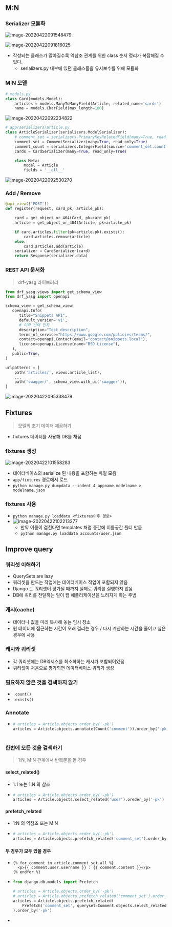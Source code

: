 # 

## M:N

### Serializer 모듈화

![image-20220422091548479](READEME.assets/image-20220422091548479.png)

![image-20220422091816025](READEME.assets/image-20220422091816025.png)

* 작성되는 클래스가 많아질수록 역참조 관계를 위한 class 순서 정리가 복잡해질 수 있다.
  * serializers.py 내부에 있던 클래스들을 유지보수를 위해 모듈화

### M:N 모델

```python
# models.py
class Card(models.Model):
    articles = models.ManyToManyField(Article, related_name='cards')
    name = models.CharField(max_length=100)
```

![image-20220422092234822](READEME.assets/image-20220422092234822.png)

```python
# app/serializers/article.py
class ArticleSerializer(serializers.ModelSerializer):
    # comment_set = serializers.PrimaryKeyRelatedField(many=True, read_only=True)
    comment_set = CommentSerializer(many=True, read_only=True)
    comment_count = serializers.IntegerField(source='comment_set.count', read_only=True)
    cards = CardSerializer(many=True, read_only=True)

    class Meta:
        model = Article
        fields = '__all__'

```

![image-20220422092530270](READEME.assets/image-20220422092530270.png)



### Add / Remove

```python
@api_view(['POST'])
def register(request, card_pk, article_pk):

    card = get_object_or_404(Card, pk=card_pk)
    article = get_object_or_404(Article, pk=article_pk)

    if card.articles.filter(pk=article.pk).exists():
        card.articles.remove(article)
    else:
        card.articles.add(article)
    serializer = CardSerializer(card)
    return Response(serializer.data)

```



### REST API 문서화

> drf-yasg 라이브러리

```python
from drf_yasg.views import get_schema_view
from drf_yasg import openapi

schema_view = get_schema_view(
   openapi.Info(
      title="Snippets API",
      default_version='v1',
      # 이하 선택 인자
      description="Test description",
      terms_of_service="https://www.google.com/policies/terms/",
      contact=openapi.Contact(email="contact@snippets.local"),
      license=openapi.License(name="BSD License"),
   ),
   public=True,
)

urlpatterns = [
    path('articles/', views.article_list),
    ...
    path('swagger/', schema_view.with_ui('swagger')),
]
```

![image-20220422095338479](READEME.assets/image-20220422095338479.png)



## Fixtures

> 모델의 초기 데이터 제공하기

* fixtures 데이터를 사용해 DB를 채움

### fixtures 생성

![image-20220422101558283](READEME.assets/image-20220422101558283.png)

* 데이터베이스의 serialize 된 내용을 포함하는 파일 모음
* `app/fixtures` 경로에서 로드
* `python manage.py dumpdata --indent 4 appname.modelname > modelname.json`



### fixtures 사용

* `python manage.py loaddata <fixtures이후 경로>`
* ![image-20220422102213277](READEME.assets/image-20220422102213277.png)
  * 만약 이름이 겹친다면 templates 처럼 중간에 이름공간 폴더 만듬
  * `python manage.py loaddata accounts/user.json`



## Improve query

### 쿼리셋 이해하기

* QuerySets are lazy
* 쿼리셋을 만드는 작업에는 데이터베이스 작업이 포함되지 않음
* Django 는 쿼리셋이 평가될 때까지 실제로 쿼리를 실행하지 않음
* DB에 쿼리를 전달하는 일이 웹 애플리케이션을 느려지게 하는 주범

### 캐시(cache)

* 데이터나 값을 미리 복사해 놓는 임시 장소
* 원 데이터에 접근하는 시간이 오래 걸리는 경우 / 다시 계산하는 시간을 줄이고 싶은 경우에 사용

### 캐시와 쿼리셋

* 각 쿼리셋에는 DB엑세스를 최소화하는 캐시가 포함되어있음
* 쿼리셋이 처음으로 평가되면 데이터베이스 쿼리가 생성



### 필요하지 않은 것을 검색하지 않기

* `.count()`
* `.exists()`



### Annotate

* ```python
  # articles = Article.objects.order_by('-pk')
  articles = Article.objects.annotate(Count('comment')).order_by('-pk')
      
  ```



### 한번에 모든 것을 검색하기

> 1:N, M:N 관계에서 반복문을 돌 경우

#### select_related()

* 1:1 또는 1:N 의 참조

* ```python
  # articles = Article.objects.order_by('-pk')
  articles = Article.objects.select_related('user').oreder_by('-pk')
  ```



#### prefetch_related

* 1:N 의 역참조 또는 M:N

* ```python
  # articles = Article.objects.order_by('-pk')
  articles = Article.objects.prefetch_related('comment_set').order_by('-pk')
  ```



#### 두 경우가 모두 있을 경우

* ```django
  {% for comment in article.comment_set.all %}
    <p>{{ comment.user.username }} : {{ comment.content }}</p>
  {% endfor %}
  ```

* ```python
  from django.db.models import Prefetch
  
  # articles = Article.objects.order_by('-pk')
  # articles = Article.objects.prefetch_related('comment_set').order_by('-pk')
  articles = Article.objects.prefetch_related(
      Prefetch('comment_set', queryset=Comment.objects.select_related('user'))
  ).order_by('-pk')
  ```

* 

